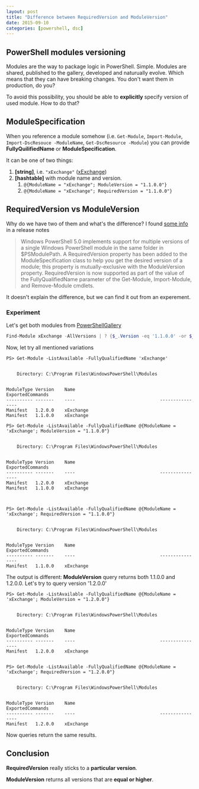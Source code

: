 ```yaml
---
layout: post
title: "Difference between RequiredVersion and ModuleVersion"
date: 2015-09-10
categories: [powershell, dsc]
---
```


## PowerShell modules versioning

Modules are the way to package logic in PowerShell. 
Simple.
Modules are shared, published to the gallery, developed and naturually evolve.
Which means that they can have breaking changes.
You don't want them in production, do you?

To avoid this possibility, you should be able to **explicitly** specify version of used module.
How to do that?

## ModuleSpecification

When you reference a module somehow (i.e. `Get-Module`, `Import-Module`, `Import-DscResouce -ModuleName`, `Get-DscResource -Module`)
you can provide **FullyQuilifiedName** or **ModuleSpecification**.

It can be one of two things:

1. **[string]**, i.e. `"xExchange"` ([xExchange](https://github.com/PowerShell/xExchange))
1. **[hashtable]** with module name and version.
   1. `@{ModuleName = "xExchange"; ModuleVersion = "1.1.0.0"}`
   1. `@{ModuleName = "xExchange"; RequiredVersion = "1.1.0.0"}`

## RequiredVersion vs ModuleVersion

Why do we have two of them and what's the difference?
I found [some info](https://technet.microsoft.com/en-us/%5Clibrary/Hh857339.aspx) in a release notes

> Windows PowerShell 5.0 implements support for multiple versions of a single Windows PowerShell module in the same folder in $PSModulePath. A RequiredVersion property has been added to the ModuleSpecification class to help you get the desired version of a module; this property is mutually-exclusive with the ModuleVersion property. RequiredVersion is now supported as part of the value of the FullyQualifiedName parameter of the Get-Module, Import-Module, and Remove-Module cmdlets.

It doesn't explain the difference, but we can find it out from an experement.

### Experiment

Let's get both modules from [PowerShellGallery](http://www.powershellgallery.com/)

~~~powershell
Find-Module xExchange -AllVersions | ? {$_.Version -eq '1.1.0.0' -or $_.Version -eq '1.2.0.0'} | Install-Module
~~~

Now, let try all mentioned variations

~~~
PS> Get-Module -ListAvailable -FullyQualifiedName 'xExchange'


    Directory: C:\Program Files\WindowsPowerShell\Modules


ModuleType Version    Name                                ExportedCommands                              
---------- -------    ----                                ----------------                              
Manifest   1.2.0.0    xExchange                                                                         
Manifest   1.1.0.0    xExchange 

PS> Get-Module -ListAvailable -FullyQualifiedName @{ModuleName = 'xExchange'; ModuleVersion = "1.1.0.0"}


    Directory: C:\Program Files\WindowsPowerShell\Modules


ModuleType Version    Name                                ExportedCommands                              
---------- -------    ----                                ----------------                              
Manifest   1.2.0.0    xExchange                                                                         
Manifest   1.1.0.0    xExchange                                                                         



PS> Get-Module -ListAvailable -FullyQualifiedName @{ModuleName = 'xExchange'; RequiredVersion = "1.1.0.0"}


    Directory: C:\Program Files\WindowsPowerShell\Modules


ModuleType Version    Name                                ExportedCommands                              
---------- -------    ----                                ----------------                              
Manifest   1.1.0.0    xExchange      

~~~

The output is different: **ModuleVersion** query returns both 1.1.0.0 and 1.2.0.0.
Let's try to query version '1.2.0.0'

~~~
PS> Get-Module -ListAvailable -FullyQualifiedName @{ModuleName = 'xExchange'; ModuleVersion = "1.2.0.0"}


    Directory: C:\Program Files\WindowsPowerShell\Modules


ModuleType Version    Name                                ExportedCommands                              
---------- -------    ----                                ----------------                              
Manifest   1.2.0.0    xExchange                                                                         


PS> Get-Module -ListAvailable -FullyQualifiedName @{ModuleName = 'xExchange'; RequiredVersion = "1.2.0.0"}


    Directory: C:\Program Files\WindowsPowerShell\Modules


ModuleType Version    Name                                ExportedCommands                              
---------- -------    ----                                ----------------                              
Manifest   1.2.0.0    xExchange      
~~~

Now queries return the same results.

## Conclusion

**RequiredVersion** really sticks to a **particular version**. 

**ModuleVersion** returns all versions that are **equal or higher**.
